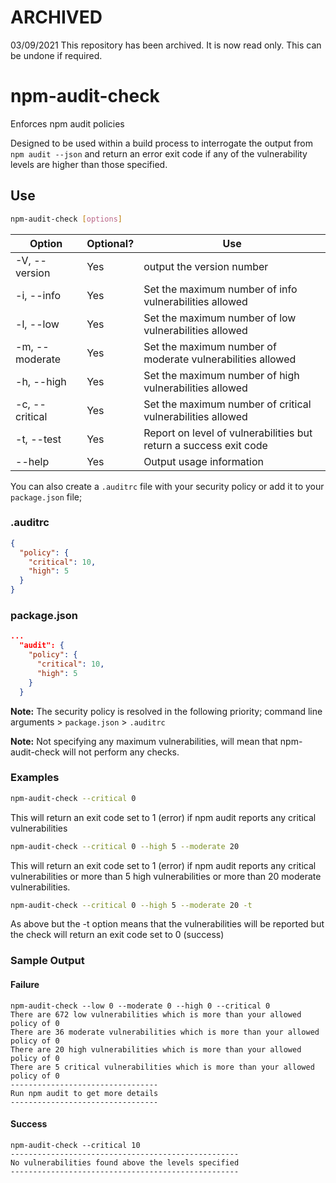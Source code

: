 # ARCHIVED
03/09/2021
This repository has been archived. It is now read only. This can be undone if required.

# npm-audit-check
Enforces npm audit policies

Designed to be used within a build process to interrogate the output from ```npm audit --json``` and return an error exit code if any of the vulnerability levels are higher than those specified.

## Use

```bash
npm-audit-check [options]
```

| Option | Optional? | Use |
| ------ | --------- | --- |
| -V, --version | Yes | output the version number
| -i, --info <info policy> | Yes | Set the maximum number of info vulnerabilities allowed |
| -l, --low <low policy>  | Yes | Set the maximum number of low vulnerabilities allowed |
| -m, --moderate <moderate policy> | Yes | Set the maximum number of moderate vulnerabilities allowed |
| -h, --high <high policy> | Yes | Set the maximum number of high vulnerabilities allowed |
| -c, --critical <critical policy> | Yes | Set the maximum number of critical vulnerabilities allowed |
| -t, --test | Yes | Report on level of vulnerabilities but return a success exit code |
| --help | Yes | Output usage information |

You can also create a `.auditrc` file with your security policy or add it to your `package.json` file;

### .auditrc
```json
{
  "policy": {
    "critical": 10,
    "high": 5
  }
}
```

### package.json
```json
...
  "audit": {
    "policy": {
      "critical": 10,
      "high": 5
    }
  }
```

**Note:** The security policy is resolved in the following priority; command line arguments > `package.json` > `.auditrc`

**Note:** Not specifying any maximum vulnerabilities, will mean that npm-audit-check will not perform any checks.

### Examples
```bash
npm-audit-check --critical 0
```
This will return an exit code set to 1 (error) if npm audit reports any critical vulnerabilities

```bash
npm-audit-check --critical 0 --high 5 --moderate 20
```
This will return an exit code set to 1 (error) if npm audit reports any critical vulnerabilities or more than 5 high vulnerabilities or more than 20 moderate vulnerabilities.

```bash
npm-audit-check --critical 0 --high 5 --moderate 20 -t
```
As above but the -t option means that the vulnerabilities will be reported but the check will return an exit code set to 0 (success)

### Sample Output
#### Failure
```
npm-audit-check --low 0 --moderate 0 --high 0 --critical 0
There are 672 low vulnerabilities which is more than your allowed policy of 0
There are 36 moderate vulnerabilities which is more than your allowed policy of 0
There are 20 high vulnerabilities which is more than your allowed policy of 0
There are 5 critical vulnerabilities which is more than your allowed policy of 0
---------------------------------
Run npm audit to get more details
---------------------------------
```

#### Success
```
npm-audit-check --critical 10
---------------------------------------------------
No vulnerabilities found above the levels specified
---------------------------------------------------
```
